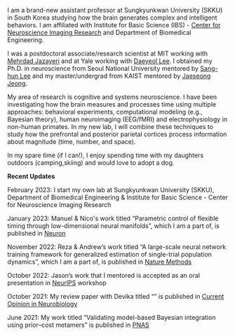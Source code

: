 I am a brand-new assistant professor at Sungkyunkwan University (SKKU) in South Korea studying how the brain generates complex and intelligent behaviors. I am affiliated with Institute for Basic Science (IBS) - [Center for Neuroscience Imaging Research](https://cnir.ibs.re.kr/html/cnir_en/) and Department of Biomedical Engineering.

I was a postdoctoral associate/research scientist at MIT working with [Mehrdad Jazayeri](https://jazlab.org/) and at Yale working with [Daeyeol Lee](https://sites.krieger.jhu.edu/daeyeol-lee-lab/). I obtained my Ph.D. in neuroscience from Seoul National University mentored by [Sang-hun Lee](https://www.snu-csnl.com/) and my master/undergrad from KAIST mentored by [Jaeseong Jeong](http://raphe.kaist.ac.kr/).

My area of research is cognitive and systems neuroscience. I have been investigating how the brain measures and processes time using multiple approaches: behavioral experiments, computational modeling (e.g., Bayesian theory), human neuroimaging (EEG/fMRI) and electrophysiology in non-human primates. In my new lab, I will combine these techniques to study how the prefrontal and posterior parietal cortices process information about magnitude (time, number, and space).

In my spare time (if I can!), I enjoy spending time with my daughters outdoors (camping,skiing) and would love to adopt a dog.

**Recent Updates**

February 2023: I start my own lab at Sungkyunkwan University (SKKU), Department of Biomedical Engineering & Institute for Basic Science - Center for Neuroscience Imaging Research

January 2023: Manuel & Nico's work titled “Parametric control of flexible timing through low-dimensional neural manifolds”, which I am a part of, is published in [Neuron](https://www.sciencedirect.com/science/article/pii/S0896627322010893)

November 2022: Reza & Andrew’s work titled “A large-scale neural network training framework for generalized estimation of single-trial population dynamics”, which I am a part of, is published in [Nature Methods](https://www.nature.com/articles/s41592-022-01675-0)

October 2022: Jason’s work that I mentored is accepted as an oral presentation in [NeurIPS](https://openreview.net/forum?id=wmwWgDNNG-) workshop

October 2021: My review paper with Devika titled “” is published in [Current Opinion in Neurobiology](https://www.sciencedirect.com/science/article/pii/S0959438821001082)

June 2021: My work titled “Validating model-based Bayesian integration using prior–cost metamers” is published in [PNAS](https://www.pnas.org/doi/full/10.1073/pnas.2021531118)



